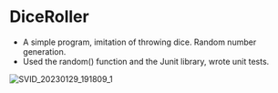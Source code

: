 # DiceRoller
- A simple program, imitation of throwing dice. Random number generation.
- Used the random() function and the Junit library, wrote unit tests. 

![SVID_20230129_191809_1](https://user-images.githubusercontent.com/98304653/215333978-c8eb6f0a-756f-437c-857c-a129e741b2a4.gif)
